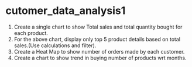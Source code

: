 # cutomer_data_analysis1

1.	Create a single chart to show Total sales and total quantity bought for each product.
2.	For the above chart, display only top 5 product details based on total sales.(Use calculations and filter).
3.	Create a Heat Map to show number of orders made by each customer.
4.	Create a chart to show trend in buying number of products wrt months.
